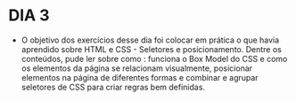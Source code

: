 # DIA 3

- O objetivo dos exercícios desse dia foi colocar em prática o que havia aprendido sobre HTML e CSS - Seletores e posicionamento. Dentre os conteúdos, pude ler sobre como : funciona o Box Model do CSS e como os elementos da página se relacionam visualmente, posicionar elementos na página de diferentes formas e combinar e agrupar seletores de CSS para criar regras bem definidas.
